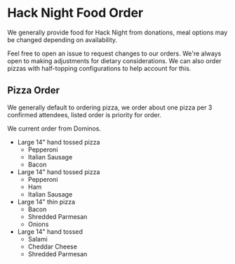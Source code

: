 # Hack Night Food Order

We generally provide food for Hack Night from donations, meal options may be changed depending on availability.

Feel free to open an issue to request changes to our orders. We're always open to making adjustments for dietary considerations. We can also order pizzas with half-topping configurations to help account for this.

## Pizza Order

We generally default to ordering pizza, we order about one pizza per 3 confirmed attendees, listed order is priority for order.

We current order from Dominos.

- Large 14" hand tossed pizza
	- Pepperoni
	- Italian Sausage
	- Bacon
- Large 14" hand tossed pizza
	- Pepperoni
	- Ham
	- Italian Sausage
- Large 14" thin pizza
	- Bacon
	- Shredded Parmesan
	- Onions
- Large 14" hand tossed
	- Salami
	- Cheddar Cheese
	- Shredded Parmesan